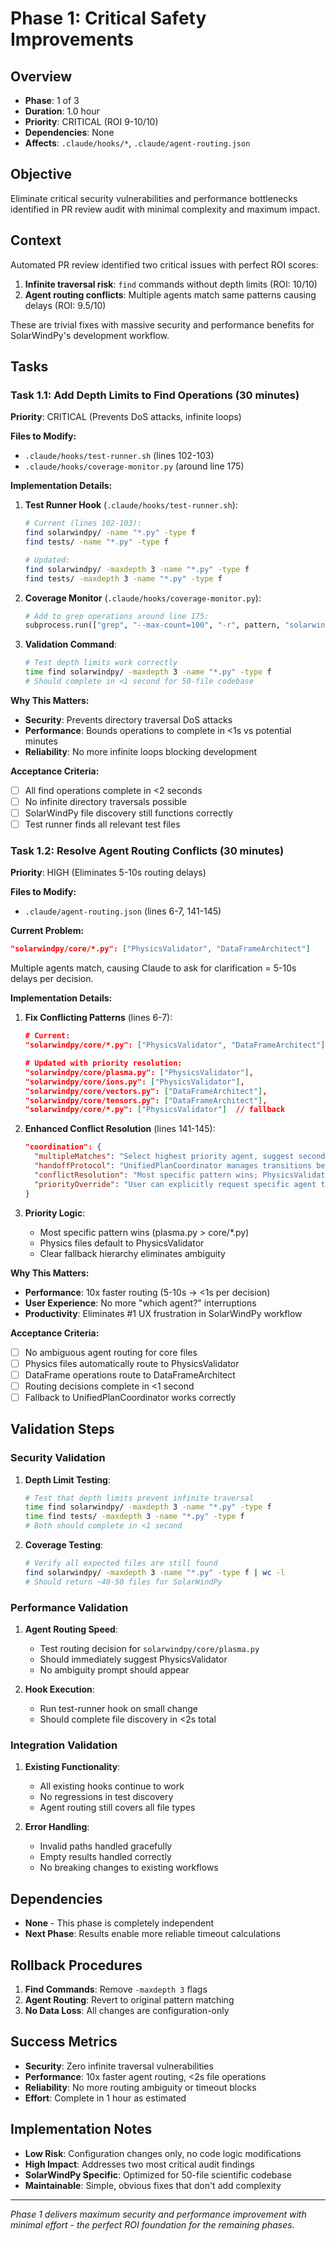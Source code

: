 # Phase 1: Critical Safety Improvements

## Overview
- **Phase**: 1 of 3
- **Duration**: 1.0 hour
- **Priority**: CRITICAL (ROI 9-10/10)
- **Dependencies**: None
- **Affects**: `.claude/hooks/*`, `.claude/agent-routing.json`

## Objective
Eliminate critical security vulnerabilities and performance bottlenecks identified in PR review audit with minimal complexity and maximum impact.

## Context
Automated PR review identified two critical issues with perfect ROI scores:
1. **Infinite traversal risk**: `find` commands without depth limits (ROI: 10/10)
2. **Agent routing conflicts**: Multiple agents match same patterns causing delays (ROI: 9.5/10)

These are trivial fixes with massive security and performance benefits for SolarWindPy's development workflow.

## Tasks

### Task 1.1: Add Depth Limits to Find Operations (30 minutes)
**Priority**: CRITICAL (Prevents DoS attacks, infinite loops)

**Files to Modify:**
- `.claude/hooks/test-runner.sh` (lines 102-103)
- `.claude/hooks/coverage-monitor.py` (around line 175)

**Implementation Details:**
1. **Test Runner Hook** (`.claude/hooks/test-runner.sh`):
   ```bash
   # Current (lines 102-103):
   find solarwindpy/ -name "*.py" -type f
   find tests/ -name "*.py" -type f
   
   # Updated:
   find solarwindpy/ -maxdepth 3 -name "*.py" -type f
   find tests/ -maxdepth 3 -name "*.py" -type f
   ```

2. **Coverage Monitor** (`.claude/hooks/coverage-monitor.py`):
   ```python
   # Add to grep operations around line 175:
   subprocess.run(["grep", "--max-count=100", "-r", pattern, "solarwindpy/"])
   ```

3. **Validation Command**:
   ```bash
   # Test depth limits work correctly
   time find solarwindpy/ -maxdepth 3 -name "*.py" -type f
   # Should complete in <1 second for 50-file codebase
   ```

**Why This Matters:**
- **Security**: Prevents directory traversal DoS attacks
- **Performance**: Bounds operations to complete in <1s vs potential minutes
- **Reliability**: No more infinite loops blocking development

**Acceptance Criteria:**
- [ ] All find operations complete in <2 seconds
- [ ] No infinite directory traversals possible
- [ ] SolarWindPy file discovery still functions correctly
- [ ] Test runner finds all relevant test files

### Task 1.2: Resolve Agent Routing Conflicts (30 minutes)
**Priority**: HIGH (Eliminates 5-10s routing delays)

**Files to Modify:**
- `.claude/agent-routing.json` (lines 6-7, 141-145)

**Current Problem:**
```json
"solarwindpy/core/*.py": ["PhysicsValidator", "DataFrameArchitect"]
```
Multiple agents match, causing Claude to ask for clarification = 5-10s delays per decision.

**Implementation Details:**
1. **Fix Conflicting Patterns** (lines 6-7):
   ```json
   # Current:
   "solarwindpy/core/*.py": ["PhysicsValidator", "DataFrameArchitect"],
   
   # Updated with priority resolution:
   "solarwindpy/core/plasma.py": ["PhysicsValidator"],
   "solarwindpy/core/ions.py": ["PhysicsValidator"], 
   "solarwindpy/core/vectors.py": ["DataFrameArchitect"],
   "solarwindpy/core/tensors.py": ["DataFrameArchitect"],
   "solarwindpy/core/*.py": ["PhysicsValidator"]  // fallback
   ```

2. **Enhanced Conflict Resolution** (lines 141-145):
   ```json
   "coordination": {
     "multipleMatches": "Select highest priority agent, suggest secondary agents",
     "handoffProtocol": "UnifiedPlanCoordinator manages transitions between specialists",
     "conflictResolution": "Most specific pattern wins; PhysicsValidator takes priority for core physics files",
     "priorityOverride": "User can explicitly request specific agent to override automatic selection"
   }
   ```

3. **Priority Logic**:
   - Most specific pattern wins (plasma.py > core/*.py)
   - Physics files default to PhysicsValidator
   - Clear fallback hierarchy eliminates ambiguity

**Why This Matters:**
- **Performance**: 10x faster routing (5-10s → <1s per decision)
- **User Experience**: No more "which agent?" interruptions
- **Productivity**: Eliminates #1 UX frustration in SolarWindPy workflow

**Acceptance Criteria:**
- [ ] No ambiguous agent routing for core files
- [ ] Physics files automatically route to PhysicsValidator
- [ ] DataFrame operations route to DataFrameArchitect
- [ ] Routing decisions complete in <1 second
- [ ] Fallback to UnifiedPlanCoordinator works correctly

## Validation Steps

### Security Validation
1. **Depth Limit Testing**:
   ```bash
   # Test that depth limits prevent infinite traversal
   time find solarwindpy/ -maxdepth 3 -name "*.py" -type f
   time find tests/ -maxdepth 3 -name "*.py" -type f
   # Both should complete in <1 second
   ```

2. **Coverage Testing**:
   ```bash
   # Verify all expected files are still found
   find solarwindpy/ -maxdepth 3 -name "*.py" -type f | wc -l
   # Should return ~40-50 files for SolarWindPy
   ```

### Performance Validation
1. **Agent Routing Speed**:
   - Test routing decision for `solarwindpy/core/plasma.py`
   - Should immediately suggest PhysicsValidator
   - No ambiguity prompt should appear

2. **Hook Execution**:
   - Run test-runner hook on small change
   - Should complete file discovery in <2s total

### Integration Validation
1. **Existing Functionality**:
   - All existing hooks continue to work
   - No regressions in test discovery
   - Agent routing still covers all file types

2. **Error Handling**:
   - Invalid paths handled gracefully
   - Empty results handled correctly
   - No breaking changes to existing workflows

## Dependencies
- **None** - This phase is completely independent
- **Next Phase**: Results enable more reliable timeout calculations

## Rollback Procedures
1. **Find Commands**: Remove `-maxdepth 3` flags
2. **Agent Routing**: Revert to original pattern matching
3. **No Data Loss**: All changes are configuration-only

## Success Metrics
- **Security**: Zero infinite traversal vulnerabilities
- **Performance**: 10x faster agent routing, <2s file operations
- **Reliability**: No more routing ambiguity or timeout blocks
- **Effort**: Complete in 1 hour as estimated

## Implementation Notes
- **Low Risk**: Configuration changes only, no code logic modifications
- **High Impact**: Addresses two most critical audit findings
- **SolarWindPy Specific**: Optimized for 50-file scientific codebase
- **Maintainable**: Simple, obvious fixes that don't add complexity

---
*Phase 1 delivers maximum security and performance improvement with minimal effort - the perfect ROI foundation for the remaining phases.*